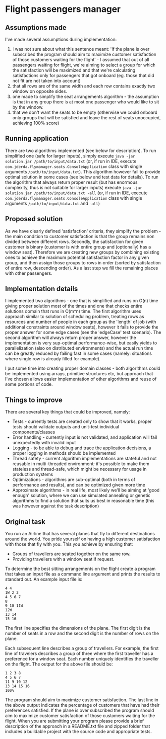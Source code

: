Flight passengers manager
=========================

Assumptions made
----------------
I've made several assumptions during implementation:
1. I was not sure about what this sentence meant: 'If the plane is over subscribed the program should aim to maximize customer satisfaction of those customers waiting for the flight' - I assumed that out of all passengers waiting for flight, we're aiming to select a group for which the satisfaction will be maximized and that we're calculating satisfactions only for passengers that got onboard (eg. those that did not fit are not taken into account)
2. that all rows are of the same width and each row contains exactly two window on opposite sides.
3. one made to simplify the seat arrangements algorithm - the assumption is that in any group there is at most one passenger who would like to sit by the window.
4. that we don't want the seats to be empty (otherwise we could onboard only groups that will be satisfied and leave the rest of seats unoccupied, achieving 100% score)  

Running application
-------------------
There are two algorithms implemented (see below for description). To run simplified one (safe for larger inputs), simply execute `java -jar solution.jar /path/to/input/data.txt`  (or, if run in IDE, execute `com.jderda.flymanager.seats.ConsoleApplication` class with single arguments `/path/to/input/data.txt`).
This algorithm however fail to provide optimal solution in some cases (see below and test data for details). To run the algorithm that always return proper result (but has enormous complexity, thus is not suitable for larger inputs) execute `java -jar solution.jar /path/to/input/data.txt -all`  (or, if run in IDE, execute `com.jderda.flymanager.seats.ConsoleApplication` class with single arguments `/path/to/input/data.txt` and `-all`)

Proposed solution
-----------------
As we have clearly defined 'satisfaction' criteria, they simplify the problem - the main condition to customer satisfaction is that the group remains non divided between different rows. Secondly, the satisfaction for given customer is binary (customer is with entire group and (optionally) has a window seat). Therefore we are creating new groups by combining existing ones to achieve the maximum potential satisfaction factor in any given group, and then assign those groups to rows in order (sorted by satisfaction of entire row, descending order). As a last step we fill the remaining places with other passengers.

Implementation details
----------------------
I implemented two algorithms - one that is simplified and runs on O(n) time giving proper solution most of the times and one that checks entire solutions domain that runs in O(m^n) time. 
The first algorithm uses approach similar to solution of scheduling problem, treating rows as resources and number of people in each group as the 'length' of job (with additional constraints around window seats), however it fails to provide the proper answer for some edge cases (see the 'edgeCase' test scenario).
The second algorithm will always return proper answer, however the implementation is very sup-optimal performance-wise, but easily yields to parallelization (also on distributed environments) and the actual run time can be greatly reduced by failing fast in some cases (namely: situations where single row is already filled for example).

I put some time into creating proper domain classes - both algorithms could be implemented using arrays, primitive structures etc, but approach that I've chosen allows easier implementation of other algorithms and reuse of some portions of code. 

Things to improve
-----------------
There are several key things that could be improved, namely:
* Tests - currently tests are created only to show that it works, proper tests should validate outputs and unit-test individual components/classes
* Error handling - currently input is not validated, and application will fail unexpectedly with invalid input
* Logging - to be able to debug and trace the application decisions, a proper logging in methods should be implemented
* Thread safety - current algorithm implementations are stateful and not reusable in multi-threaded environment; it's possible to make them stateless and thread-safe, which might be necessary for usage in production systems
* Optimizations - algorithms are sub-optimal (both in terms of performance and results), and can be optimized given more time
* Approximate algorithms - in real life, most likely we'll be aiming at 'good enough' solution, where we can use simulated annealing or genetic algorithms to find a solution that suits us best in reasonable time (this was however against the task description)

Original task
-------------
You run an Airline that has several planes that fly to different destinations around the world. You pride yourself on having a high customer satisfaction with those that fly with you. This you achieve by ensuring that:
 * Groups of travellers are seated together on the same row.
 * Providing travellers with a window seat if request.

To determine the best sitting arrangements on the flight create a program that takes an input file as a command line argument and prints the results to standard out. An example input file is:

```
4 4
1W 2 3 
4 5 6 7
8
9 10 11W
12W
13 14
15 16
```

The first line specifies the dimensions of the plane. The first digit is the number of seats in a row and the second digit is the number of rows on the plane.

Each subsequent line describes a group of travellers. For example, the first line of travelers describes a group of three where the first traveller has a preference for a window seat. Each number uniquely identifies the traveller on the flight.
The output for the above file should be:

```
1 2 3 8
4 5 6 7
11 9 10 12
13 14 15 16
100%
```

The program should aim to maximize customer satisfaction. The last line in the above output indicates the percentage of customers that have had their preferences satisfied. If the plane is over subscribed the program should aim to maximize customer satisfaction of those customers waiting for the flight.
When you are submitting your program please provide a brief description of the approach in a README.txt file and zipped folder that includes a buildable project with the source code and appropriate tests.
